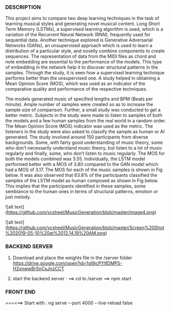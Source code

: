 ### DESCRIPTION ###
This project aims to compare two deep learning techniques in the task of learning musical styles and generating novel musical content. Long Short Term Memory (LSTMs), a supervised learning algorithm is used, which is a variation of the Recurrent Neural Network (RNN), frequently used for sequential data. Another technique explored is Generative Adversarial Networks (GANs), an unsupervised approach which is used to learn a distribution of a particular style, and novelly combine components to create sequences. The representation of data from the MIDI files as chord and note embedding are essential to the performance of the models. This type of embedding in the network help it to discover structural patterns in the samples. Through the study, it is seen how a supervised learning technique performs better than the unsupervised one. A study helped in obtaining a Mean Opinion Score (MOS), which was used as an indicator of the comparative quality and performance of the respective techniques.


The models generated music of specified lengths and BPM (Beats per minute). Ample number of samples were created so as to increase the sample size of comparison. Further, a small study was conducted to get a better metric. Subjects in the study were made to listen to samples of both the models and a few human samples from the real world in a random order. The Mean Opinion Score (MOS) indicator was used as the metric. The listeners in the study were also asked to classify the sample as human or AI generated. The study involved around 150 participants from diverse backgrounds. Some, with fairly good understanding of music theory, some who don’t necessarily understand music theory, but listen to a lot of music regularly and finally, some, who don’t listen to music regularly. The MOS for both the models combined was 3.55. Individually, the LSTM model performed better with a MOS of 3.80 compared to the GAN model which had a MOS of 3.17. The MOS for each of the music samples is shown in Fig below. It was also observed that 63.8% of the participants classified the samples of the LSTM model as human composed as shown in Fig below. This implies that the participants identified in these samples, some semblance to the human ones in terms of structural patterns, emotion or just melody. 


![alt text] (https://github.com/vcsheel/MusicGeneration/blob/master/image4.png)

![alt text] (https://github.com/vcsheel/MusicGeneration/blob/master/Screen%20Shot%202019-05-10%20at%2012.14.19%20AM.png)

### BACKEND SERVER  ###
1. Download and place the weights file in the /server folder
    https://drive.google.com/open?id=1gl9icPYtfDMPS-H2xnwwBrSnCsJnzCCT

2. start the backend server : 
    ==> cd to /server
    ==> npm start

### FRONT END ###

======> Start with : 
                    ng serve --port 4000 --live-reload false

